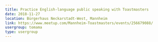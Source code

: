 ```yaml
---
title: Practice English-language public speaking with Toastmasters
date: 2018-11-27
location: Bürgerhaus Neckarstadt-West, Mannheim
link: https://www.meetup.com/Mannheim-Toastmasters/events/256679088/
usergroup: tomama
type: usergroup
---
```

